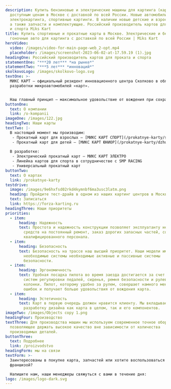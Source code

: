 ```yaml
---
description: Купить бензиновые и электрические машины для картинга (карты) по
  доступным ценам в Москве с доставкой по всей России. Новые автомобили для
  электрокартинга, спортивные картинги. В наличии новые детские и взрослые авто,
  а также запчасти и комплектующие. Российский производитель картов для проката
  и спорта Miks Kart
title: Купить спортивные и прокатные карты в Москве. Электрические и бензиновые
  гоночные авто для картинга с доставкой по всей России | Miks Kart
heroVideo:
  video: /images/video-for-main-page-web_2-opt.mp4
  placeholder: /images/screenshot-2023-06-02-at-17.59.19 (1).jpg
headingOne: Российский производитель картов для проката и спорта
statementOne: "***20 лет*** *на рынке*"
statementTwo: "***5 лет*** *инноваций*"
skolkovoLogo: /images/skolkovo-logo.svg
textOne: >-
  МИКС КАРТ – официальный резидент инновационного центра Сколково в области
  разработки микроавтомобилей «карт».


  Наш главный принцип – максимальное удовольствие от вождения при сохранении высокого уровня безопасности.
buttonOne:
  text: О компании
  link: /o-kompanii
imageOne: /images/122.jpg
headingTwo: Наши карты
textTwo: |-
  В настоящий момент мы производим:
   - Прокатный карт для взрослых – [МИКС КАРТ СПОРТ](/prokatnye-karty/sport)
   - Прокатный карт для детей – [МИКС КАРТ ЮНИОР](/prokatnye-karty/dzhunior)
   
  В разработке:
   - Электрический прокатный карт – МИКС КАРТ ЭЛЕКТРО
   - Линейка картов для спорта в сотрудничестве с SMP RACING
   - Универсальный прокатный карт
buttonTwo:
  text: О картах
  link: /prokatnye-karty
testdrive:
  image: /images/9e6hxfsd02rkd4kymnbf6ma3usc3latm.png
  heading: Пройдите тест-драйв в одном из наших картинг центров в Москве
  text: Записаться
  link: https://forza-karting.ru
headingThree: Наши приоритеты
priorities:
  - item:
      heading: Надежность
      text: Простота и надежность конструкции позволяет эксплуатанту не тратить много
        средств на постоянный ремонт, заказ дорогих запасных частей, содержание
        квалифицированного персонала.
  - item:
      heading: Безопасность
      text: Безопасность на трассе наш высший приоритет. Наши модели имеют все
        необходимые системы необходимые активные и пассивные системы
        безопасности.
  - item:
      heading: Эргономичность
      text: Удобная посадка пилота во время заезда достигается за счет оригинальных
        систем регулировки педалей, сиденья, ремня безопасности и рулевой
        колонки. Пилот, которому удобно за рулем, совершает намного меньше
        ошибок и получает больше удовольствия от вождения карта.
  - item:
      heading: Эстетичность
      text: Карт в первую очередь должен нравится клиенту. Мы вкладываем много сил в
        разработку дизайна как карта в целом, так и его компонентов.
imageTwo: /images/Objects copy 1.png
headingFour: Производство
textThree: Для производства машин мы используем современное точное оборудование,
  позволяющее держать высокое качество вне зависимости от количества
  производимых деталей.
buttonThree:
  text: Подробнее
  link: /proizvodstvo
headingForm: мы на связи
textForm: >-
  Заинтересованы в покупке карта, запчастей или хотите воспользоваться
  франшизой?

  Напишите нам, наши менеджеры свяжуться с вами в течение дня:
logo: /images/logo-dark.svg
---
```

